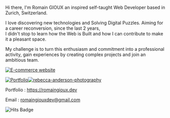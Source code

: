 Hi there, I'm Romain GIOUX an inspired self-taught
Web Developer based in Zurich, Switzerland.

I love discovering new technologies and Solving Digital Puzzles.
Aiming for a career reconversion, since the last 2 years,  
I didn't stop to learn how the Web is Built and how I can contribute 
to make it a pleasant space.
    
My challenge is to turn this enthusiasm and commitment into a
professional activity, gain experiences by
creating complex projects and join an ambitious team.

<a href="https://github.com/nordend4000/rebecca-anderson-photography"><img src="https://res.cloudinary.com/dokbrxcp2/image/upload/v1647001299/images/reb-desktop_copie_pv7caq.png" alt="E-commerce website"/></a>

[![Portfolio](https://res.cloudinary.com/dokbrxcp2/image/upload/v1647000989/images/portfolio_copie_hvfwh6.png)](https://github.com/nordend4000/portfolio)[![rebecca-anderson-photography](https://res.cloudinary.com/dokbrxcp2/image/upload/v1647001299/images/reb-desktop_copie_pv7caq.png)](https://github.com/nordend4000/rebecca-anderson-photography)


   Portfolio : https://romaingioux.dev

   Email : romaingiouxdev@gmail.com  
   
<img src="http://hits.dwyl.com/abhisheknaiidu/awesome-github-profile-readme.svg" alt="Hits Badge"/> 
